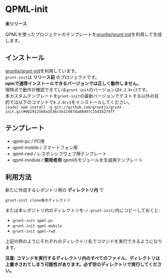 # QPML-init

**未リリース**

QPMLを使ったプロジェクトのテンプレートを[gruntjs/grunt-init](https://github.com/gruntjs/grunt-init)を利用して生成します。

## インストール

[gruntjs/grunt-init](https://github.com/gruntjs/grunt-init)を利用しています。  
`grunt-init`は **リリース前** のプロジェクトです。  
**npmで通常インストールできるバージョンでは正しく動作しません。**  
現時点で動作が確認できている`grunt-init`のバージョンは`0.2.0rc3`です。  
本カスタムテンプレートを`grunt-init`の最新バージョンでテストする以外の目的では以下のコマンドで`0.2.0rc3`をインストールしてください。  
`[sudo] npm install -g git://github.com/gruntjs/grunt-init.git#0b29125b8a3536c5b11487da88d07c1541b274ff`

## テンプレート

- qpml-pc / PC用
- qpml-mobile / スマートフォン用
- qpml-rwd / レスポンシブウェブ用テンプレート
- qpml-module / **開発者用** qpmlのモジュールを生成用テンプレート

## 利用方法

新たに作成するレポジトリ用の **ディレクトリ内** で

`grunt-init clone後のディレクトリ`

または本レポジトリ内のディレクトリを`~/.grunt-init/`内にコピーしておくと:

- `grunt-init qpml-pc`
- `grunt-init qpml-mobile`
- `grunt-init qpml-rwd`

上記の例のようにそれぞれのディレクトリ名でコマンドを実行できるようになります。

**注意:
コマンドを実行するディレクトリ内のすべてのファイル、ディレクトリは上書きされてしまう可能性があります。必ず空のディレクトリで実行してください。**
